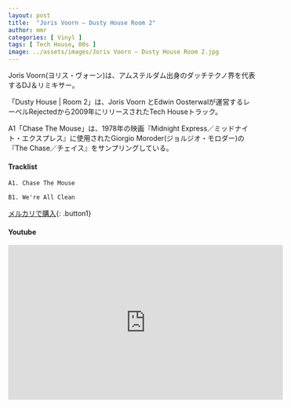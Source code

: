 ```yaml
---
layout: post
title:  "Joris Voorn – Dusty House Room 2"
author: mmr
categories: [ Vinyl ]
tags: [ Tech House, 00s ]
image: ../assets/images/Joris Voorn – Dusty House Room 2.jpg
---
```


Joris Voorn(ヨリス・ヴォーン)は、アムステルダム出身のダッチテクノ界を代表するDJ＆リミキサー。

「Dusty House | Room 2」は、Joris Voorn とEdwin Oosterwalが運営するレーベルRejectedから2009年にリリースされたTech Houseトラック。

A1「Chase The Mouse」は、1978年の映画『Midnight Express／ミッドナイト・エクスプレス』に使用されたGiorgio Moroder(ジョルジオ・モロダー)の『The Chase／チェイス』をサンプリングしている。


#### Tracklist
```md
A1. Chase The Mouse

B1. We're All Clean
```

[メルカリで購入](https://jp.mercari.com/item/m97827999007?afid=6142608987){: .button1}

#### Youtube
<iframe width="560" height="315" src="https://www.youtube.com/embed/vm-9jxRr7wI?si=lxdPGWHBHmbL0SC2" title="YouTube video player" frameborder="0" allow="accelerometer; autoplay; clipboard-write; encrypted-media; gyroscope; picture-in-picture; web-share" referrerpolicy="strict-origin-when-cross-origin" allowfullscreen></iframe>